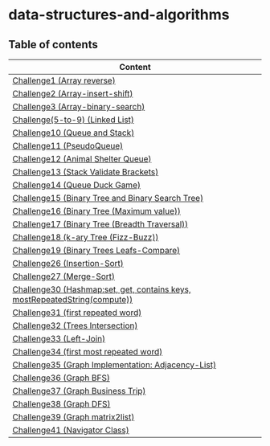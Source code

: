 # data-structures-and-algorithms

## Table of contents

| Content                                                                                      |
|----------------------------------------------------------------------------------------------|
| [Challenge1 (Array reverse)](CC1/README.md)                                                  |
| [Challenge2 (Array-insert-shift)](CC2/README.md)                                             |
| [Challenge3 (Array-binary-search)](CC3/README.md)                                            |
| [Challenge(5-to-9) (Linked List)](CC5/README.md)                                             |
| [Challenge10 (Queue and Stack)](CC10/README.md)                                              |
| [Challenge11 (PseudoQueue)](CC11/README.md)                                                  |
| [Challenge12 (Animal Shelter Queue)](CC12/README.md)                                         |
| [Challenge13 (Stack Validate Brackets)](CC13/README.md)                                      |
| [Challenge14 (Queue Duck Game)](CC14/README.md)                                              |
| [Challenge15 (Binary Tree and Binary Search Tree)](CC15/README.md)                           |
| [Challenge16 (Binary Tree (Maximum value))](CC16/README.md)                                  |
| [Challenge17 (Binary Tree (Breadth Traversal))](CC17/README.md)                              |
| [Challenge18 (k-ary Tree (Fizz-Buzz))](CC18/README.md)                                       |
| [Challenge19 (Binary Trees Leafs-Compare)](CC19/README.md)                                   |
| [Challenge26 (Insertion-Sort)](CC26/README.md)                                               |
| [Challenge27 (Merge-Sort)](CC27/README.md)                                                   |
| [Challenge30 (Hashmap:set, get, contains keys, mostRepeatedString(compute))](CC30/README.md) |
| [Challenge31 (first repeated word)](CC31/README.md)                                          |
| [Challenge32 (Trees Intersection)](CC32/README.md)                                           |
| [Challenge33 (Left-Join)](CC33/README.md)                                                    |
| [Challenge34 (first most repeated word)](CC34/README.md)                                     |
| [Challenge35 (Graph Implementation: Adjacency-List)](CC35/README.md)                         |
| [Challenge36 (Graph BFS)](CC35/README.md)                                                    |
| [Challenge37 (Graph Business Trip)](CC35/README.md)                                          |
| [Challenge38 (Graph DFS)](CC35/README.md)                                                    |
| [Challenge39 (Graph matrix2list)](CC35/README.md)                                            |
| [Challenge41 (Navigator Class)](cc41/README.md)                                              |








       








